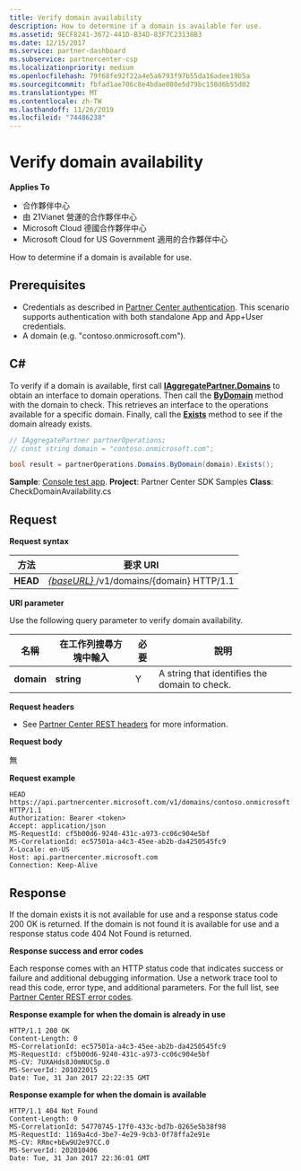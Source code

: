 ```yaml
---
title: Verify domain availability
description: How to determine if a domain is available for use.
ms.assetid: 9ECF8241-3672-441D-B34D-83F7C23138B3
ms.date: 12/15/2017
ms.service: partner-dashboard
ms.subservice: partnercenter-csp
ms.localizationpriority: medium
ms.openlocfilehash: 79f68fe92f22a4e5a6793f97b55da16adee19b5a
ms.sourcegitcommit: fbfad1ae706c8e4bdae080e5d79bc158d6b55d02
ms.translationtype: MT
ms.contentlocale: zh-TW
ms.lasthandoff: 11/26/2019
ms.locfileid: "74486238"
---
```

# <a name="verify-domain-availability"></a>Verify domain availability


**Applies To**

- 合作夥伴中心
- 由 21Vianet 營運的合作夥伴中心
- Microsoft Cloud 德國合作夥伴中心
- Microsoft Cloud for US Government 適用的合作夥伴中心

How to determine if a domain is available for use.

## <a name="span-idprerequisitesspan-idprerequisitesspan-idprerequisitesprerequisites"></a><span id="Prerequisites"/><span id="prerequisites"/><span id="PREREQUISITES"/>Prerequisites


- Credentials as described in [Partner Center authentication](partner-center-authentication.md). This scenario supports authentication with both standalone App and App+User credentials.
- A domain (e.g. "contoso.onmicrosoft.com").

## <a name="span-idc_span-idc_c"></a><span id="C_"/><span id="c_"/>C#


To verify if a domain is available, first call [**IAggregatePartner.Domains**](https://docs.microsoft.com/dotnet/api/microsoft.store.partnercenter.ipartner.domains) to obtain an interface to domain operations. Then call the [**ByDomain**](https://docs.microsoft.com/dotnet/api/microsoft.store.partnercenter.domains.idomaincollection.bydomain) method with the domain to check. This retrieves an interface to the operations available for a specific domain. Finally, call the [**Exists**](https://docs.microsoft.com/dotnet/api/microsoft.store.partnercenter.domains.idomain.exists) method to see if the domain already exists.

``` csharp
// IAggregatePartner partnerOperations;
// const string domain = "contoso.onmicrosoft.com";  

bool result = partnerOperations.Domains.ByDomain(domain).Exists();
```

**Sample**: [Console test app](console-test-app.md). **Project**: Partner Center SDK Samples **Class**: CheckDomainAvailability.cs

## <a name="span-idrequestspan-idrequestspan-idrequestrequest"></a><span id="Request"/><span id="request"/><span id="REQUEST"/>Request


**Request syntax**

| 方法   | 要求 URI                                                              |
|----------|--------------------------------------------------------------------------|
| **HEAD** | [ *{baseURL}* ](partner-center-rest-urls.md)/v1/domains/{domain} HTTP/1.1 |

 

**URI parameter**

Use the following query parameter to verify domain availability.

| 名稱       | 在工作列搜尋方塊中輸入       | 必要 | 說明                                   |
|------------|------------|----------|-----------------------------------------------|
| **domain** | **string** | Y        | A string that identifies the domain to check. |

 

**Request headers**

- See [Partner Center REST headers](headers.md) for more information.

**Request body**

無

**Request example**

```http
HEAD https://api.partnercenter.microsoft.com/v1/domains/contoso.onmicrosoft.com HTTP/1.1
Authorization: Bearer <token>
Accept: application/json
MS-RequestId: cf5b00d6-9240-431c-a973-cc06c904e5bf
MS-CorrelationId: ec57501a-a4c3-45ee-ab2b-da4250545fc9
X-Locale: en-US
Host: api.partnercenter.microsoft.com
Connection: Keep-Alive
```

## <a name="span-idresponsespan-idresponsespan-idresponseresponse"></a><span id="Response"/><span id="response"/><span id="RESPONSE"/>Response


If the domain exists it is not available for use and a response status code 200 OK is returned. If the domain is not found it is available for use and a response status code 404 Not Found is returned.

**Response success and error codes**

Each response comes with an HTTP status code that indicates success or failure and additional debugging information. Use a network trace tool to read this code, error type, and additional parameters. For the full list, see [Partner Center REST error codes](error-codes.md).

**Response example for when the domain is already in use**

```http
HTTP/1.1 200 OK
Content-Length: 0
MS-CorrelationId: ec57501a-a4c3-45ee-ab2b-da4250545fc9
MS-RequestId: cf5b00d6-9240-431c-a973-cc06c904e5bf
MS-CV: 7UXAHds8J0mNUCSp.0
MS-ServerId: 201022015
Date: Tue, 31 Jan 2017 22:22:35 GMT
```

**Response example for when the domain is available**

```http
HTTP/1.1 404 Not Found
Content-Length: 0
MS-CorrelationId: 54770745-17f0-433c-bd7b-0265e5b38f98
MS-RequestId: 1169a4cd-3be7-4e29-9cb3-0f78ffa2e91e
MS-CV: RRmc+bEw9U2e97CC.0
MS-ServerId: 202010406
Date: Tue, 31 Jan 2017 22:36:01 GMT
```

 

 




